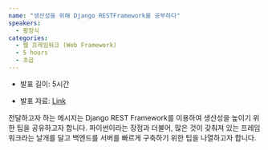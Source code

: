 ```yaml
---
name: "생산성을 위해 Django RESTFramework를 공부하다"
speakers:
  - 황정식
categories:
  - 웹 프레임워크 (Web Framework)
  - 5 hours
  - 초급
---
```


- 발표 길이: 5시간

- 발표 자료: [Link](https://drive.google.com/file/d/1NitCsSD-AcLj7v9wMiztY8bd98IZZjYR/view)

전달하고자 하는 메시지는 Django REST Framework를 이용하여 생산성을 높이기 위한 팁을 공유하고자 합니다. 파이썬이라는 장점과 더불어, 많은 것이 갖춰져 있는 프레임워크라는 날개를 달고 백엔드를 서버를 빠르게 구축하기 위한 팁을 나열하고자 합니다.
